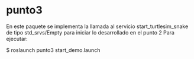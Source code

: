# punto3
En este paquete se implementa la llamada al servicio start_turtlesim_snake de tipo std_srvs/Empty para iniciar lo desarrollado en el punto 2
Para ejecutar:

$ roslaunch punto3 start_demo.launch
